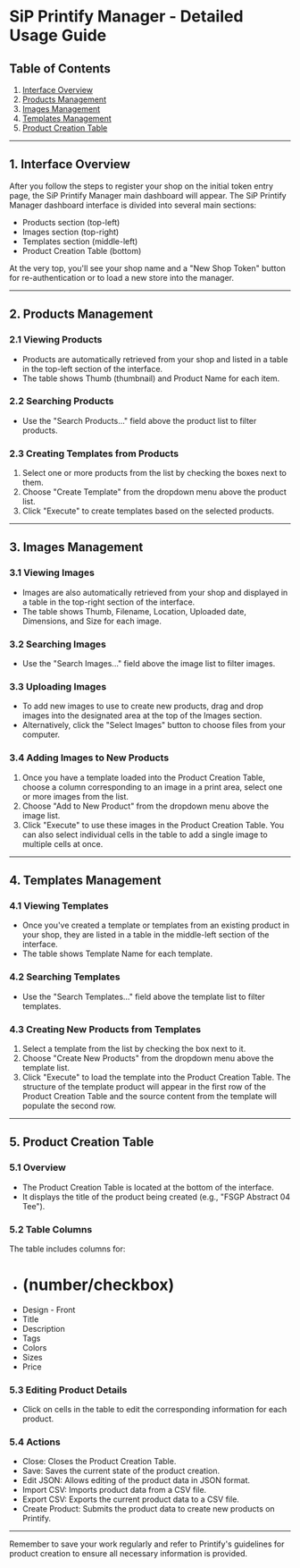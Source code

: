 # SiP Printify Manager - Detailed Usage Guide

## Table of Contents

1. [Interface Overview](#1-interface-overview)
2. [Products Management](#2-products-management)
3. [Images Management](#3-images-management)
4. [Templates Management](#4-templates-management)
5. [Product Creation Table](#5-product-creation-table)

---

## 1. Interface Overview

After you follow the steps to register your shop on the initial token entry page, the SiP Printify Manager main dashboard will appear. The SiP Printify Manager dashboard interface is divided into several main sections:

- Products section (top-left)
- Images section (top-right)
- Templates section (middle-left)
- Product Creation Table (bottom)

At the very top, you'll see your shop name and a "New Shop Token" button for re-authentication or to load a new store into the manager.

---

## 2. Products Management

### 2.1 Viewing Products

- Products are automatically retrieved from your shop and listed in a table in the top-left section of the interface.
- The table shows Thumb (thumbnail) and Product Name for each item.

### 2.2 Searching Products

- Use the "Search Products..." field above the product list to filter products.

### 2.3 Creating Templates from Products

1. Select one or more products from the list by checking the boxes next to them.
2. Choose "Create Template" from the dropdown menu above the product list.
3. Click "Execute" to create templates based on the selected products.

---

## 3. Images Management

### 3.1 Viewing Images

- Images are also automatically retrieved from your shop and displayed in a table in the top-right section of the interface.
- The table shows Thumb, Filename, Location, Uploaded date, Dimensions, and Size for each image.

### 3.2 Searching Images

- Use the "Search Images..." field above the image list to filter images.

### 3.3 Uploading Images

- To add new images to use to create new products, drag and drop images into the designated area at the top of the Images section.
- Alternatively, click the "Select Images" button to choose files from your computer.

### 3.4 Adding Images to New Products

1. Once you have a template loaded into the Product Creation Table, choose a column corresponding to an image in a print area, select one or more images from the list.
2. Choose "Add to New Product" from the dropdown menu above the image list.
3. Click "Execute" to use these images in the Product Creation Table.
   You can also select individual cells in the table to add a single image to multiple cells at once.

---

## 4. Templates Management

### 4.1 Viewing Templates

- Once you've created a template or templates from an existing product in your shop, they are listed in a table in the middle-left section of the interface.
- The table shows Template Name for each template.

### 4.2 Searching Templates

- Use the "Search Templates..." field above the template list to filter templates.

### 4.3 Creating New Products from Templates

1. Select a template from the list by checking the box next to it.
2. Choose "Create New Products" from the dropdown menu above the template list.
3. Click "Execute" to load the template into the Product Creation Table.
   The structure of the template product will appear in the first row of the Product Creation Table and the source content from the template will populate the second row.

---

## 5. Product Creation Table

### 5.1 Overview

- The Product Creation Table is located at the bottom of the interface.
- It displays the title of the product being created (e.g., "FSGP Abstract 04 Tee").

### 5.2 Table Columns

The table includes columns for:
- # (number/checkbox)
- Design - Front
- Title
- Description
- Tags
- Colors
- Sizes
- Price

### 5.3 Editing Product Details

- Click on cells in the table to edit the corresponding information for each product.

### 5.4 Actions

- Close: Closes the Product Creation Table.
- Save: Saves the current state of the product creation.
- Edit JSON: Allows editing of the product data in JSON format.
- Import CSV: Imports product data from a CSV file.
- Export CSV: Exports the current product data to a CSV file.
- Create Product: Submits the product data to create new products on Printify.

---

Remember to save your work regularly and refer to Printify's guidelines for product creation to ensure all necessary information is provided.
